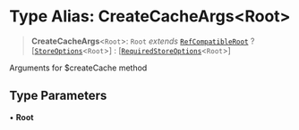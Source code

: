 # Type Alias: CreateCacheArgs\<Root\>

> **CreateCacheArgs**\<`Root`\>: `Root` _extends_ [`RefCompatibleRoot`](RefCompatibleRoot.md) ? [[`StoreOptions`](../interfaces/StoreOptions.md)\<`Root`\>] : [[`RequiredStoreOptions`](../interfaces/RequiredStoreOptions.md)\<`Root`\>]

Arguments for $createCache method

## Type Parameters

• **Root**
